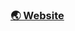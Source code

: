 <!--
**tasercake/tasercake** is a ✨ _special_ ✨ repository because its `README.md` (this file) appears on your GitHub profile.

Here are some ideas to get you started:

- 🔭 I’m currently working on ...
- 🌱 I’m currently learning ...
- 👯 I’m looking to collaborate on ...
- 🤔 I’m looking for help with ...
- 💬 Ask me about ...
- 📫 How to reach me: ...
- 😄 Pronouns: ...
- ⚡ Fun fact: ...
-->

### [🌏️ Website](https://penukonda.me)

<!-- ### Favorite languages -->
<!-- [![🐙](https://github.com/tasercake/tasercake/blob/main/metrics/languages.svg)](https://github.com/tasercake?tab=repositories&sort=stargazers) -->

<!-- ### Contribution stats -->
<!-- [![🐙](https://github.com/tasercake/tasercake/blob/main/metrics/base.svg)](#) -->

<!-- ### I think these projects are neat -->
<!-- [![🐙](https://github.com/tasercake/tasercake/blob/main/metrics/stars.svg)](https://github.com/tasercake?tab=stars) -->

<!-- --- -->

<!-- [![🐙](https://github.com/tasercake/tasercake/blob/main/metrics/achievements.svg)](#) -->
